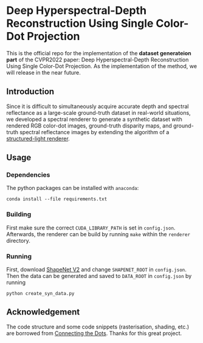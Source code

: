 # Deep Hyperspectral-Depth Reconstruction Using Single Color-Dot Projection
This is the official repo for the implementation of the **dataset generateion part** of the CVPR2022 paper: Deep Hyperspectral-Depth Reconstruction Using Single Color-Dot Projection.
As the implementation of the method, we will release in the near future.

## Introduction
Since it is difficult to simultaneously acquire accurate depth and spectral reflectance as a large-scale ground-truth dataset in real-world situations,
we developed a spectral renderer to generate a synthetic dataset with rendered RGB color-dot images, ground-truth disparity maps,
and ground-truth spectral reflectance images by extending the algorithm of a [structured-light renderer](https://github.com/autonomousvision/connecting_the_dots).

## Usage
### Dependencies
The python packages can be installed with `anaconda`:
```
conda install --file requirements.txt
```

### Building
First make sure the correct `CUDA_LIBRARY_PATH` is set in `config.json`.
Afterwards, the renderer can be build by running `make` within the `renderer` directory.

### Running
First, download [ShapeNet V2](https://www.shapenet.org/) and change `SHAPENET_ROOT` in `config.json`.
Then the data can be generated and saved to `DATA_ROOT` in `config.json` by running
```
python create_syn_data.py
```

## Acknowledgement
The code structure and some code snippets (rasterisation, shading, etc.) are borrowed from [Connecting the Dots](https://github.com/autonomousvision/connecting_the_dots).
Thanks for this great project.
